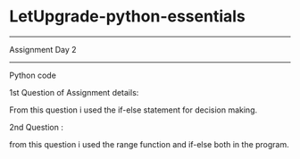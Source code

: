 # LetUpgrade-python-essentials
_________________________________________________________________________________________________________________________________________
Assignment  Day 2
_________________________________________________________________________________________________________________________________________
Python code  

1st Question of Assignment details:

From this question i used the if-else statement  for decision making.

2nd Question  :
 
 from this question i used the range function and if-else both in the program.
  
